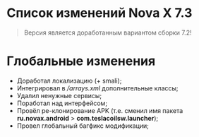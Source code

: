 # Список изменений Nova X 7.3

> Версия является доработанным вариантом сборки 7.2!

# Глобальные изменения
- Доработал локализацию (+ smali);
- Интегрировал в _/arrays.xml_ дополнительные классы;
- Удалил ненужные сервисы;
- Поработал над интерфейсом;
- Провёл ре-клонирование APK (т.е. сменил имя пакета **ru.novax.android** > **com.teslacoilsw.launcher**);
- Провел глобальный багфикс модификации;